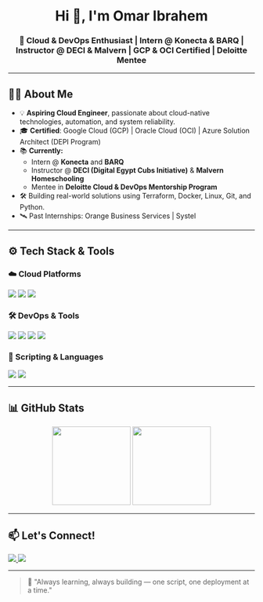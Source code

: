 <h1 align="center">Hi 👋, I'm Omar Ibrahem</h1>
<h3 align="center">🚀 Cloud & DevOps Enthusiast | Intern @ Konecta & BARQ | Instructor @ DECI & Malvern | GCP & OCI Certified | Deloitte Mentee</h3>

---

## 🧑‍💻 About Me

- 💡 **Aspiring Cloud Engineer**, passionate about cloud-native technologies, automation, and system reliability.
- 🎓 **Certified**: Google Cloud (GCP) | Oracle Cloud (OCI) | Azure Solution Architect (DEPI Program)
- 📚 **Currently:**  
  - Intern @ **Konecta** and **BARQ**  
  - Instructor @ **DECI (Digital Egypt Cubs Initiative)** & **Malvern Homeschooling**  
  - Mentee in **Deloitte Cloud & DevOps Mentorship Program**
- 🛠️ Building real-world solutions using Terraform, Docker, Linux, Git, and Python.
- 🛰️ Past Internships: Orange Business Services | Systel

---

## ⚙️ Tech Stack & Tools

### ☁️ Cloud Platforms
<p>
  <img src="https://img.shields.io/badge/GCP-%234285F4.svg?style=for-the-badge&logo=google-cloud&logoColor=white" />
  <img src="https://img.shields.io/badge/OCI-E60000?style=for-the-badge&logo=oracle&logoColor=white" />
  <img src="https://img.shields.io/badge/Azure-0078D4.svg?style=for-the-badge&logo=microsoft-azure&logoColor=white" />
</p>

### 🛠️ DevOps & Tools
<p>
  <img src="https://img.shields.io/badge/Docker-2496ED?style=for-the-badge&logo=docker&logoColor=white" />
  <img src="https://img.shields.io/badge/Terraform-623CE4?style=for-the-badge&logo=terraform&logoColor=white" />
  <img src="https://img.shields.io/badge/Linux-FCC624?style=for-the-badge&logo=linux&logoColor=black" />
  <img src="https://img.shields.io/badge/Git-F05032?style=for-the-badge&logo=git&logoColor=white" />
</p>

### 🐍 Scripting & Languages
<p>
  <img src="https://img.shields.io/badge/Bash-121011?style=for-the-badge&logo=gnubash&logoColor=white" />
  <img src="https://img.shields.io/badge/Python-3776AB?style=for-the-badge&logo=python&logoColor=white" />
</p>

---

## 📊 GitHub Stats

<p align="center">
  <img src="https://github-readme-stats.vercel.app/api?username=omaribrahem24&show_icons=true&theme=tokyonight" height="160"/>
  <img src="https://github-readme-stats.vercel.app/api/top-langs/?username=omaribrahem24&layout=compact&theme=tokyonight" height="160"/>
</p>

---

## 📫 Let's Connect!

<p>
  <a href="https://www.linkedin.com/in/omaribrahem24/" target="_blank">
    <img src="https://img.shields.io/badge/LinkedIn-blue?style=for-the-badge&logo=linkedin&logoColor=white" />
  </a>
  <a href="mailto:omariibrahem24@gmail.com" target="_blank">
    <img src="https://img.shields.io/badge/Gmail-D14836?style=for-the-badge&logo=gmail&logoColor=white" />
  </a>
</p>

---

> 🧠 "Always learning, always building — one script, one deployment at a time."

